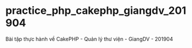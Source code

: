 # practice_php_cakephp_giangdv_201904
Bài tập thực hành về CakePHP - Quản lý thư viện - GiangDV - 201904
